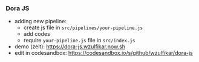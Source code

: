 ### Dora JS

- adding new pipeline:
  - create js file in `src/pipelines/your-pipeline.js`
  - add codes
  - require `your-pipeline.js` file in `src/index.js`
- demo (zeit): https://dora-js.wzulfikar.now.sh
- edit in codesandbox: https://codesandbox.io/s/github/wzulfikar/dora-js
